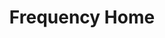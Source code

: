 ---
title: "Frequency Home"
layout: home
hero_alt: "Colorful artwork of tropical plants and animals during the daytime"
image: assets/images/illustration-01-mobile.png
headline: "Together, we can free <br>the social network for<br> a billion people."
subheadline: "It begins by unlocking a new era of open innovation in social networks. Frequency delivers infrastructure that lower barriers to competition, and will fuel diverse next generation apps that give people more agency, choice, and control in their digital lives." 

---